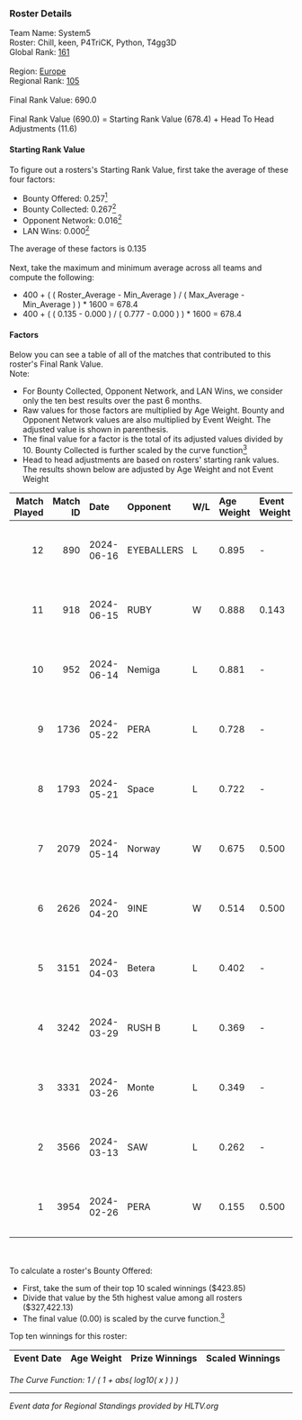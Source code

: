### Roster Details<br />
Team Name: System5<br />
Roster: Chill, keen, P4TriCK, Python, T4gg3D<br />
Global Rank: [161](../standings_global.md)<br />
<br />
Region: [Europe]( ../standings_europe.md)<br />
Regional Rank: [105]( ../standings_europe.md)<br />
<br />
Final Rank Value:  690.0<br />
<br />
Final Rank Value (690.0) = Starting Rank Value (678.4) + Head To Head Adjustments (11.6)<br />

#### Starting Rank Value<br />
To figure out a rosters's Starting Rank Value, first take the average of these four factors:<br />
- Bounty Offered: 0.257[<sup>1</sup>](#table2)
- Bounty Collected: 0.267[<sup>2</sup>](#table1)
- Opponent Network: 0.016[<sup>2</sup>](#table1)
- LAN Wins: 0.000[<sup>2</sup>](#table1)

The average of these factors is 0.135<br />
<br />
Next, take the maximum and minimum average across all teams and compute the following:<br />
- 400 + ( ( Roster_Average - Min_Average ) / ( Max_Average - Min_Average ) ) * 1600 = 678.4
- 400 + ( ( 0.135 - 0.000 ) / ( 0.777 - 0.000 ) ) * 1600 = 678.4


#### Factors<br />
Below you can see a table of all of the matches that contributed to this roster's Final Rank Value.<br />
Note:<br />

- For Bounty Collected, Opponent Network, and LAN Wins, we consider only the ten best results over the past 6 months.
- Raw values for those factors are multiplied by Age Weight. Bounty and Opponent Network values are also multiplied by Event Weight. The adjusted value is shown in parenthesis.
- The final value for a factor is the total of its adjusted values divided by 10. Bounty Collected is further scaled by the curve function[<sup>3</sup>](#curveFunction)
- Head to head adjustments are based on rosters' starting rank values. The results shown below are adjusted by Age Weight and not Event Weight
<span id="table1"></span><br />


| Match Played | Match ID | Date       | Opponent   | W/L | Age Weight | Event Weight | Bounty Collected | Opponent Network | LAN Wins  | H2H Adj. | Roster                               |
| -: | -: | :- | :- | :- | :- | :- | :- | :- | :- | -: | :- |
|           12 |      890 | 2024-06-16 | EYEBALLERS | L   | 0.895      | -            | -                | -                | -         |    -7.17 | Chill, keen, P4TriCK, Python, T4gg3D |
|           11 |      918 | 2024-06-15 | RUBY       | W   | 0.888      | 0.143        | 0.097 (0.012)    | 0.544 (0.069)    | 0 (0.000) |    21.57 | Chill, keen, P4TriCK, Python, T4gg3D |
|           10 |      952 | 2024-06-14 | Nemiga     | L   | 0.881      | -            | -                | -                | -         |    -1.86 | Chill, keen, P4TriCK, Python, T4gg3D |
|            9 |     1736 | 2024-05-22 | PERA       | L   | 0.728      | -            | -                | -                | -         |    -4.13 | Chill, keen, P4TriCK, Python, T4gg3D |
|            8 |     1793 | 2024-05-21 | Space      | L   | 0.722      | -            | -                | -                | -         |    -6.15 | Chill, keen, P4TriCK, Python, T4gg3D |
|            7 |     2079 | 2024-05-14 | Norway     | W   | 0.675      | 0.500        | 0.006 (0.002)    | 0.106 (0.036)    | 0 (0.000) |    11.51 | Chill, keen, P4TriCK, Python, T4gg3D |
|            6 |     2626 | 2024-04-20 | 9INE       | W   | 0.514      | 0.500        | 0.000 (0.000)    | 0.093 (0.024)    | 0 (0.000) |     4.81 | Chill, keen, P4TriCK, Python, T4gg3D |
|            5 |     3151 | 2024-04-03 | Betera     | L   | 0.402      | -            | -                | -                | -         |    -5.67 | Chill, keen, P4TriCK, Python, shadiy |
|            4 |     3242 | 2024-03-29 | RUSH B     | L   | 0.369      | -            | -                | -                | -         |    -3.27 | Chill, keen, P4TriCK, Python, shadiy |
|            3 |     3331 | 2024-03-26 | Monte      | L   | 0.349      | -            | -                | -                | -         |    -1.47 | Chill, keen, krii, P4TriCK, Python   |
|            2 |     3566 | 2024-03-13 | SAW        | L   | 0.262      | -            | -                | -                | -         |    -0.44 | Chill, keen, krii, P4TriCK, Python   |
|            1 |     3954 | 2024-02-26 | PERA       | W   | 0.155      | 0.500        | 0.048 (0.004)    | 0.452 (0.035)    | 0 (0.000) |     3.91 | Chill, keen, krii, P4TriCK, Python   |

<br />
<span id="table2"></span><br />
To calculate a roster's Bounty Offered:<br />

- First, take the sum of their top 10 scaled winnings ($423.85)
- Divide that value by the 5th highest value among all rosters ($327,422.13)
- The final value (0.00) is scaled by the curve function.[<sup>3</sup>](#curveFunction)

Top ten winnings for this roster:<br />

| Event Date | Age Weight | Prize Winnings | Scaled Winnings |
| :- | -: | :- | :- |


<span id="curveFunction"></span>_The Curve Function: 1 / ( 1 + abs( log10( x ) ) )_<br />

---
_Event data for Regional Standings provided by HLTV.org_<br />
